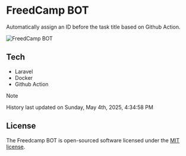 # FreedCamp BOT

Automatically assign an ID before the task title based on Github Action.

![FreedCamp BOT](https://repository-images.githubusercontent.com/737932867/7d34798b-2680-471c-b089-a78a718d3d6a)

## Tech

- Laravel
- Docker
- Github Action

> [!NOTE]  
> History last updated on Sunday, May 4th, 2025, 4:34:58 PM

## License

The Freedcamp BOT is open-sourced software licensed under the [MIT license](https://opensource.org/licenses/MIT).
